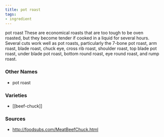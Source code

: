 ```yaml
---
title: pot roast
tags:
- ingredient
---
```

pot roast These are economical roasts that are too tough to be oven roasted, but they become tender if cooked in a liquid for several hours. Several cuts work well as pot roasts, particularly the 7-bone pot roast, arm roast, blade roast, chuck eye, cross rib roast, shoulder roast, top blade pot roast, under blade pot roast, bottom round roast, eye round roast, and rump roast.

### Other Names

* pot roast

### Varieties

* [[beef-chuck]]

### Sources
* http://foodsubs.com/MeatBeefChuck.html
